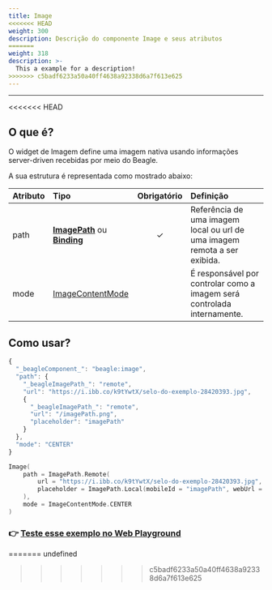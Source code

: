```yaml
---
title: Image
<<<<<<< HEAD
weight: 300
description: Descrição do componente Image e seus atributos
=======
weight: 318
description: >-
  This a example for a description!
>>>>>>> c5badf6233a50a40ff4638a92338d6a7f613e625
---
```


---

<<<<<<< HEAD
## O que é?

O widget de Imagem define uma imagem nativa usando informações server-driven recebidas por meio do Beagle.  

A sua estrutura é representada como mostrado abaixo: 

| **Atributo** | **Tipo** | Obrigatório | **Definição** |
| :--- | :--- | :---: | :--- |
| path | [**ImagePath**](imagepath-1.md) ou [**Binding**](../../../contexto.md#binding) | ✓ | Referência de uma imagem local ou url de uma imagem remota a ser exibida. |
| mode | [ImageContentMode](imagecontentmode.md) |   | É responsável por controlar como a imagem será controlada internamente. |

## Como usar?



```javascript
{
  "_beagleComponent_": "beagle:image",
  "path": {
    "_beagleImagePath_": "remote",
    "url": "https://i.ibb.co/k9tYwtX/selo-do-exemplo-28420393.jpg",
    {
      "_beagleImagePath_": "remote",
      "url": "/imagePath.png",
      "placeholder": "imagePath"
    }
  },
  "mode": "CENTER"
}
```



```kotlin
Image(
    path = ImagePath.Remote(
        url = "https://i.ibb.co/k9tYwtX/selo-do-exemplo-28420393.jpg",
        placeholder = ImagePath.Local(mobileId = "imagePath", webUrl = "/imagePath.png")
    ),
    mode = ImageContentMode.CENTER
)
```



### 👉 [Teste esse exemplo no Web Playground](https://beagle-playground.netlify.app/#/cloud/447a8f52ebf84b779bbabc6cdb62b2e9/image.json)
=======
undefined
>>>>>>> c5badf6233a50a40ff4638a92338d6a7f613e625
